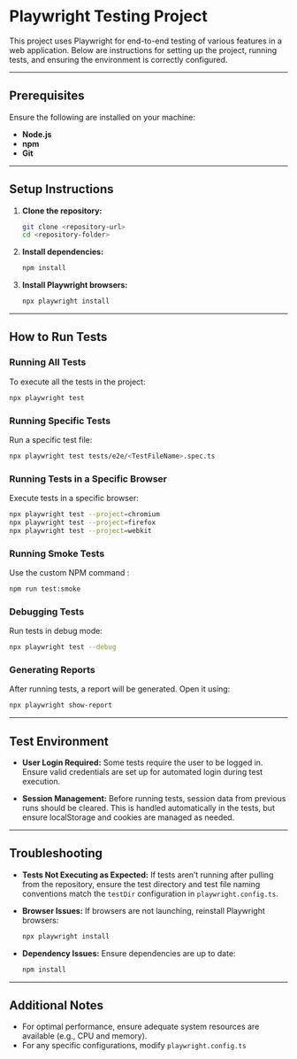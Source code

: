 # Playwright Testing Project

This project uses Playwright for end-to-end testing of various features in a web application. Below are instructions for setting up the project, running tests, and ensuring the environment is correctly configured.

---

## Prerequisites

Ensure the following are installed on your machine:
- **Node.js**
- **npm** 
- **Git**

---

## Setup Instructions

1. **Clone the repository:**
   ```bash
   git clone <repository-url>
   cd <repository-folder>
   ```

2. **Install dependencies:**
   ```bash
   npm install
   ```

3. **Install Playwright browsers:**
   ```bash
   npx playwright install
   ```

---

## How to Run Tests

### Running All Tests
To execute all the tests in the project:
```bash
npx playwright test
```

### Running Specific Tests
Run a specific test file:
```bash
npx playwright test tests/e2e/<TestFileName>.spec.ts
```

### Running Tests in a Specific Browser
Execute tests in a specific browser:
```bash
npx playwright test --project=chromium
npx playwright test --project=firefox
npx playwright test --project=webkit
```

### Running Smoke Tests
Use the custom NPM command :
```bash
npm run test:smoke
```

### Debugging Tests
Run tests in debug mode:
```bash
npx playwright test --debug
```

### Generating Reports
After running tests, a report will be generated. Open it using:
```bash
npx playwright show-report
```

---

## Test Environment

- **User Login Required:**
  Some tests require the user to be logged in. Ensure valid credentials are set up for automated login during test execution.

- **Session Management:**
  Before running tests, session data from previous runs should be cleared. This is handled automatically in the tests, but ensure localStorage and cookies are managed as needed.

---

## Troubleshooting

- **Tests Not Executing as Expected:**
  If tests aren’t running after pulling from the repository, ensure the test directory and test file naming conventions match the `testDir` configuration in `playwright.config.ts`.

- **Browser Issues:**
  If browsers are not launching, reinstall Playwright browsers:
  ```bash
  npx playwright install
  ```

- **Dependency Issues:**
  Ensure dependencies are up to date:
  ```bash
  npm install
  ```

---

## Additional Notes

- For optimal performance, ensure adequate system resources are available (e.g., CPU and memory).
- For any specific configurations, modify `playwright.config.ts`